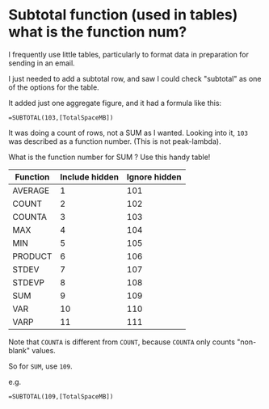 ﻿# Subtotal function (used in tables) what is the function num?

I frequently use little tables, particularly to format data in preparation for sending in an email.

I just needed to add a subtotal row, and saw I could check "subtotal" as one of the options for the table.

It added just one aggregate figure, and it had a formula like this:

    =SUBTOTAL(103,[TotalSpaceMB])

It was doing a count of rows, not a SUM as I wanted. Looking into it,  `103` was described as a function number. (This is not peak-lambda).

What is the function number for SUM ? Use this handy table!

|Function|Include hidden|Ignore hidden|
|----|----|----|
|AVERAGE|1|101|
|COUNT|2|102|
|COUNTA|3|103|
|MAX|4|104|
|MIN|5|105|
|PRODUCT|6|106|
|STDEV|7|107|
|STDEVP|8|108|
|SUM|9|109|
|VAR|10|110|
|VARP|11|111|

Note that `COUNTA` is different from `COUNT`, because `COUNTA` only counts "non-blank" values.

So for `SUM`, use `109`.

e.g.

    =SUBTOTAL(109,[TotalSpaceMB])